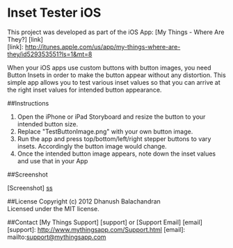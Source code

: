 Inset Tester iOS
===============

This project was developed as part of the iOS App: [My Things - Where Are They?] [link]   
[link]: http://itunes.apple.com/us/app/my-things-where-are-they/id529353551?ls=1&mt=8

When your iOS apps use custom buttons with button images, you need Button Insets in order to make the button appear without any distortion. 
This simple app allows you to test various inset values so that you can arrive at the right inset values for intended button appearance.

##Instructions

1) Open the iPhone or iPad Storyboard and resize the button to your intended button size.  
2) Replace "TestButtonImage.png" with your own button image.  
3) Run the app and press top/bottom/left/right stepper buttons to vary insets. Accordingly the button image would change.  
4) Once the intended button image appears, note down the inset values and use that in your App

##Screenshot

[Screenshot] [ss]

[ss]:https://github.com/dhanushram/Inset-Tester/blob/master/Screenshots/screenshot.png

##License
Copyright (c) 2012 Dhanush Balachandran  
Licensed under the MIT license.

##Contact
[My Things Support] [support] or [Support Email] [email]
[support]: http://www.mythingsapp.com/Support.html
[email]: mailto:support@mythingsapp.com